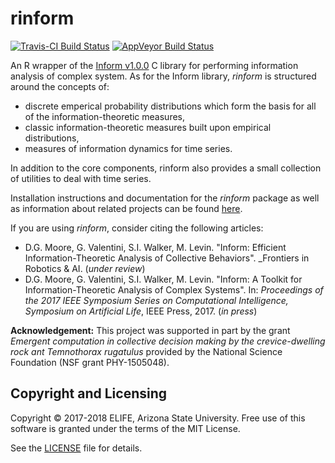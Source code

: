 # rinform #
[![Travis-CI Build Status](https://travis-ci.org/ELIFE-ASU/rinform.svg?branch=master)](https://travis-ci.org/ELIFE-ASU/rinform) [![AppVeyor Build Status](https://ci.appveyor.com/api/projects/status/github/ELIFE-ASU/rinform?branch=master&svg=true)](https://ci.appveyor.com/project/ELIFE-ASU/rinform)

An R wrapper of the [Inform v1.0.0](https://elife-asu.github.io/Inform/) C library for performing information analysis of complex system. As for the Inform library, _rinform_ is structured around the concepts of:

* discrete emperical probability distributions which form the basis for
  all of the information-theoretic measures,
* classic information-theoretic measures built upon empirical distributions,
* measures of information dynamics for time series.

In addition to the core components, rinform also provides a small collection of utilities to deal with time series.

Installation instructions and documentation for the _rinform_ package as well as
information about related projects can be found
[here](https://elife-asu.github.io/rinform/).

If you are using _rinform_, consider citing the following articles:

* D.G. Moore, G. Valentini, S.I. Walker, M. Levin. "Inform: Efficient 
Information-Theoretic Analysis of Collective Behaviors". _Frontiers in Robotics & AI.
(_under review_)
* D.G. Moore, G. Valentini, S.I. Walker, M. Levin. "Inform: A Toolkit for
Information-Theoretic Analysis of Complex Systems". In: _Proceedings of the 
2017 IEEE Symposium Series on Computational Intelligence, Symposium on 
Artificial Life_, IEEE Press, 2017. (_in press_)

__Acknowledgement:__ This project was supported in part by the grant _Emergent computation in
collective decision making by the crevice-dwelling rock ant Temnothorax
rugatulus_ provided by the National Science Foundation (NSF grant PHY-1505048).

## Copyright and Licensing ##
Copyright © 2017-2018 ELIFE, Arizona State University. Free use of this
software is granted under the terms of the MIT License.

See the [LICENSE](https://github.com/elife-asu/rinform/blob/master/LICENSE)
file for details.


